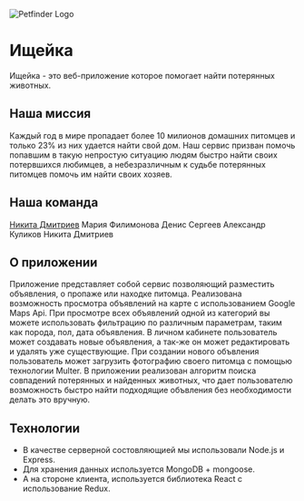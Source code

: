 ![Petfinder Logo](https://downloader.disk.yandex.ru/preview/cd76302508faff9a3e046a6f83034c53a923600ef4ee4914a23c02a881d69cbb/5e00f00d/Kcr1DKrPn6SBsxdLj7VUWgmw6NnbJdKK2wEXo6mA_jJxa8cuiwbhy7ZX9ZaRrGxQNPRIgS82xX_HoHepYKZRTw==?uid=0&filename=Ischeika+Project.jpg&disposition=inline&hash=&limit=0&content_type=image%2Fjpeg&tknv=v2&owner_uid=110882331&size=1440x789)
# Ищейка
Ищейка - это веб-приложение которое помогает найти потерянных животных. 

## Наша миссия
Каждый год в мире пропадает более 10 милионов домашних питомцев и только 23% из них удается найти свой дом.
Наш сервис призван помочь попавшим в такую непростую ситуацию людям быстро найти своих потервшихся любимцев, а небезразличным к судьбе потерянных питомцев помочь им найти своих хозяев.

## Наша команда

[Никита Дмитриев](https://github.com/nikdmitrv)
Мария Филимонова
Денис Сергеев
Александр Куликов
Никита Дмитриев

## О приложении
Приложение представляет собой сервис позволяющий разместить объявления, о пропаже или находке питомца. Реализована возможность просмотра объявлений на карте с использованием Google Maps Api. При просмотре всех объявлений одной из категорий вы можете использовать фильтрацию по различным параметрам, таким как порода, пол, дата объявления. В личном кабинете пользователь может создавать новые объявления, а так-же он может редактировать и удалять уже существующие. При создании нового объвления пользователь может загрузить фотографию своего питомца с помощью технологии Multer. В приложении реализован алгоритм поиска совпадений потерянных и найденных животных, что дает пользователю возможность быстро найти подходящие объвления без необходимости делать это вручную.

## Технологии
* В качестве серверной состовляющией мы использовали Node.js и Express.
* Для хранения данных используется MongoDB + mongoose.
* А на стороне клиента, используется библиотека React с использование Redux.
